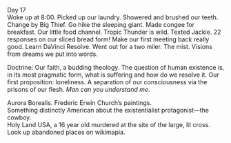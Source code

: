 Day 17  
Woke up at 8:00. Picked up our laundry. Showered and brushed our teeth. Change by Big Thief. Go hike the sleeping giant. Made congee for breakfast. Our little food channel. Tropic Thunder is wild. Texted Jackie. 22 responses on our sliced bread form\! Make our first meeting back really good. Learn DaVinci Resolve. Went out for a two miler. The mist. Visions from dreams we put into words. 

Doctrine: Our faith, a budding theology. The question of human existence is, in its most pragmatic form, what is suffering and how do we resolve it. Our first proposition: loneliness. A separation of our consciousness via the prisons of our flesh. *Man can you understand me*. 

Aurora Borealis. Frederic Erwin Church’s paintings.  
Something distinctly American about the existentialist protagonist—the cowboy.   
Holy Land USA, a 16 year old murdered at the site of the large, lit cross.   
Look up abandoned places on wikimapia.
